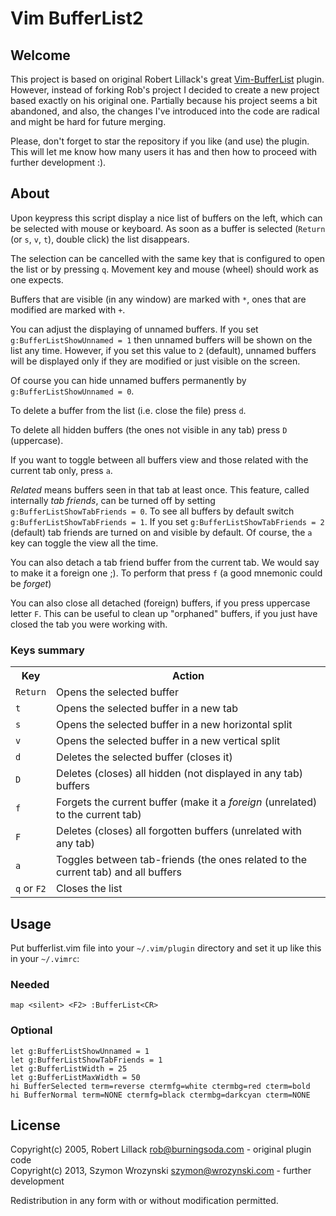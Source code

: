 Vim BufferList2
===============

Welcome
-------

This project is based on original Robert Lillack's great
[Vim-BufferList](https://github.com/roblillack/vim-bufferlist) plugin. However, instead of forking
Rob's project I decided to create a new project based exactly on his original one. Partially because
his project seems a bit abandoned, and also, the changes I've introduced into the code are radical
and might be hard for future merging.

Please, don't forget to star the repository if you like (and use) the plugin. This will let me know
how many users it has and then how to proceed with further development :).

About
-----

Upon keypress this script display a nice list of buffers on the left, which can be selected with
mouse or keyboard. As soon as a buffer is selected (`Return` (or `s`, `v`, `t`), double click) the
list disappears.

The selection can be cancelled with the same key that is configured to open the list or by pressing
`q`. Movement key and mouse (wheel) should work as one expects.

Buffers that are visible (in any window) are marked with `*`, ones that are modified are marked with
`+`.

You can adjust the displaying of unnamed buffers. If you set `g:BufferListShowUnnamed = 1` then
unnamed buffers will be shown on the list any time. However, if you set this value to `2` (default),
unnamed buffers will be displayed only if they are modified or just visible on the screen.

Of course you can hide unnamed buffers permanently by `g:BufferListShowUnnamed = 0`.

To delete a buffer from the list (i.e. close the file) press `d`.

To delete all hidden buffers (the ones not visible in any tab) press `D` (uppercase).

If you want to toggle between all buffers view and those related with the current tab only, press
`a`.

*Related* means buffers seen in that tab at least once. This feature, called internally *tab
friends*, can be turned off by setting `g:BufferListShowTabFriends = 0`. To see all buffers by
default switch `g:BufferListShowTabFriends = 1`. If you set `g:BufferListShowTabFriends = 2`
(default) tab friends are turned on and visible by default. Of course, the `a` key can toggle the
view all the time.

You can also detach a tab friend buffer from the current tab. We would say to make it a foreign one
;). To perform that press `f` (a good mnemonic could be *forget*)

You can also close all detached (foreign) buffers, if you press uppercase letter `F`. This can be
useful to clean up "orphaned" buffers, if you just have closed the tab you were working with.

### Keys summary ###

<table>
<tr>
<th>Key</th>
<th>Action</th>
</tr>
<tr>
<td><code>Return</code></td>
<td>Opens the selected buffer</td>
</tr>
<tr>
<td><code>t</code></td>
<td>Opens the selected buffer in a new tab</td>
</tr>
<tr>
<td><code>s</code></td>
<td>Opens the selected buffer in a new horizontal split</td>
</tr>
<tr>
<td><code>v</code></td>
<td>Opens the selected buffer in a new vertical split</td>
</tr>
<tr>
<td><code>d</code></td>
<td>Deletes the selected buffer (closes it)</td>
</tr>
<tr>
<td><code>D</code></td>
<td>Deletes (closes) all hidden (not displayed in any tab) buffers</td>
</tr>
<tr>
<td><code>f</code></td>
<td>Forgets the current buffer (make it a <em>foreign</em> (unrelated) to the current tab)</td>
</tr>
<tr>
<td><code>F</code></td>
<td>Deletes (closes) all forgotten buffers (unrelated with any tab)</td>
</tr>
<tr>
<td><code>a</code></td>
<td>Toggles between tab-friends (the ones related to the current tab) and all buffers</td>
</tr>
<tr>
<td><code>q</code> or <code>F2</code></td>
<td>Closes the list</td>
</tr>
</table>

Usage
-----

Put bufferlist.vim file into your `~/.vim/plugin` directory and set it up like this in your
`~/.vimrc`:

### Needed

    map <silent> <F2> :BufferList<CR>

### Optional

    let g:BufferListShowUnnamed = 1
    let g:BufferListShowTabFriends = 1
    let g:BufferListWidth = 25
    let g:BufferListMaxWidth = 50
    hi BufferSelected term=reverse ctermfg=white ctermbg=red cterm=bold
    hi BufferNormal term=NONE ctermfg=black ctermbg=darkcyan cterm=NONE

License
-------

Copyright(c) 2005, Robert Lillack <rob@burningsoda.com> - original plugin code<br />
Copyright(c) 2013, Szymon Wrozynski <szymon@wrozynski.com> - further development

Redistribution in any form with or without modification permitted.
